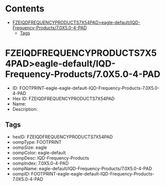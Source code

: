 



Contents
========

* [FZEIQDFREQUENCYPRODUCTS7X54PAD>eagle-default/IQD-Frequency-Products/7.0X5.0-4-PAD](#fzeiqdfrequencyproducts7x54padeagle-defaultiqd-frequency-products70x50-4-pad)
	* [Tags](#tags)

# FZEIQDFREQUENCYPRODUCTS7X54PAD>eagle-default/IQD-Frequency-Products/7.0X5.0-4-PAD

- ID: FOOTPRINT-eagle-eagle-default-IQD-Frequency-Products-7.0X5.0-4-PAD
- Hex ID: FZEIQDFREQUENCYPRODUCTS7X54PAD
- Name: 
- Description: 

## Tags

- hexID: FZEIQDFREQUENCYPRODUCTS7X54PAD
- oompType: FOOTPRINT
- oompSize: eagle
- oompColor: eagle-default
- oompDesc: IQD-Frequency-Products
- oompIndex: 7.0X5.0-4-PAD
- oompName: eagle-default/IQD-Frequency-Products/7.0X5.0-4-PAD
- oompID: FOOTPRINT-eagle-eagle-default-IQD-Frequency-Products-7.0X5.0-4-PAD
